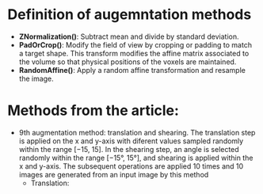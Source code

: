 # Definition of augemntation methods

- **ZNormalization()**: Subtract mean and divide by standard deviation.
- **PadOrCrop()**: Modify the field of view by cropping or padding to match a target shape. This transform modifies the affine matrix associated to the volume so that physical positions of the voxels are maintained.
- **RandomAffine()**: Apply a random affine transformation and resample the image.

# Methods from the article:
- 9th augmentation method: translation and shearing. The translation step is applied on the x and y-axis with diferent values sampled randomly within the range [−15, 15]. In the shearing step, an angle is selected randomly within the range [−15°, 15°], and shearing is applied within the x and y-axis. The subsequent operations are applied 10 times and 10 images are generated from an input image by this method
  - Translation: 